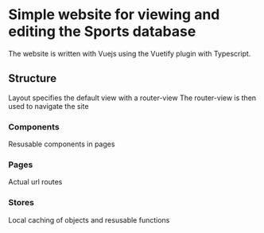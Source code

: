 # Simple website for viewing and editing the Sports database

The website is written with Vuejs using the Vuetify plugin with Typescript.

## Structure
Layout specifies the default view with a router-view
The router-view is then used to navigate the site

### Components
Resusable components in pages

### Pages
Actual url routes

### Stores
Local caching of objects and resusable functions